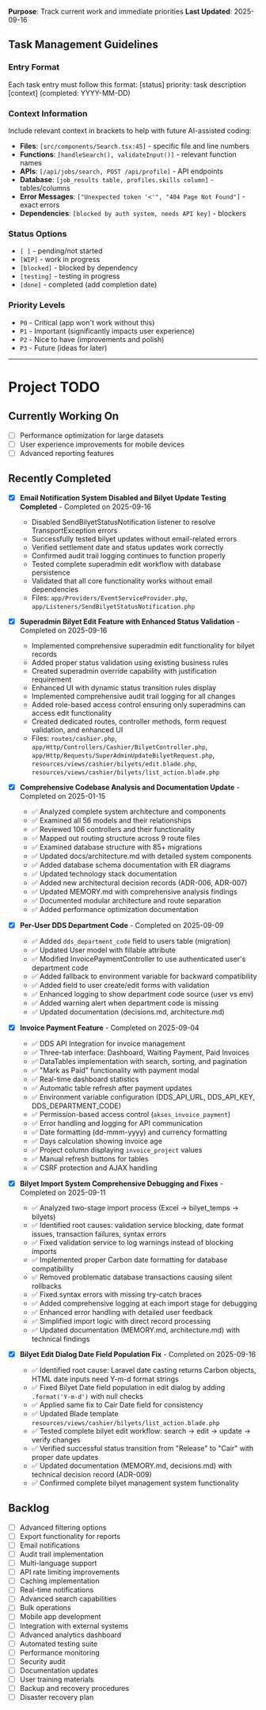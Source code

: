 **Purpose**: Track current work and immediate priorities
**Last Updated**: 2025-09-16

## Task Management Guidelines

### Entry Format

Each task entry must follow this format:
[status] priority: task description [context] (completed: YYYY-MM-DD)

### Context Information

Include relevant context in brackets to help with future AI-assisted coding:

-   **Files**: `[src/components/Search.tsx:45]` - specific file and line numbers
-   **Functions**: `[handleSearch(), validateInput()]` - relevant function names
-   **APIs**: `[/api/jobs/search, POST /api/profile]` - API endpoints
-   **Database**: `[job_results table, profiles.skills column]` - tables/columns
-   **Error Messages**: `["Unexpected token '<'", "404 Page Not Found"]` - exact errors
-   **Dependencies**: `[blocked by auth system, needs API key]` - blockers

### Status Options

-   `[ ]` - pending/not started
-   `[WIP]` - work in progress
-   `[blocked]` - blocked by dependency
-   `[testing]` - testing in progress
-   `[done]` - completed (add completion date)

### Priority Levels

-   `P0` - Critical (app won't work without this)
-   `P1` - Important (significantly impacts user experience)
-   `P2` - Nice to have (improvements and polish)
-   `P3` - Future (ideas for later)

---

# Project TODO

## Currently Working On

-   [ ] Performance optimization for large datasets
-   [ ] User experience improvements for mobile devices
-   [ ] Advanced reporting features

## Recently Completed

-   [x] **Email Notification System Disabled and Bilyet Update Testing Completed** - Completed on 2025-09-16

    -   Disabled SendBilyetStatusNotification listener to resolve TransportException errors
    -   Successfully tested bilyet updates without email-related errors
    -   Verified settlement date and status updates work correctly
    -   Confirmed audit trail logging continues to function properly
    -   Tested complete superadmin edit workflow with database persistence
    -   Validated that all core functionality works without email dependencies
    -   Files: `app/Providers/EventServiceProvider.php`, `app/Listeners/SendBilyetStatusNotification.php`

-   [x] **Superadmin Bilyet Edit Feature with Enhanced Status Validation** - Completed on 2025-09-16

    -   Implemented comprehensive superadmin edit functionality for bilyet records
    -   Added proper status validation using existing business rules
    -   Created superadmin override capability with justification requirement
    -   Enhanced UI with dynamic status transition rules display
    -   Implemented comprehensive audit trail logging for all changes
    -   Added role-based access control ensuring only superadmins can access edit functionality
    -   Created dedicated routes, controller methods, form request validation, and enhanced UI
    -   Files: `routes/cashier.php`, `app/Http/Controllers/Cashier/BilyetController.php`, `app/Http/Requests/SuperAdminUpdateBilyetRequest.php`, `resources/views/cashier/bilyets/edit.blade.php`, `resources/views/cashier/bilyets/list_action.blade.php`

-   [x] **Comprehensive Codebase Analysis and Documentation Update** - Completed on 2025-01-15

    -   ✅ Analyzed complete system architecture and components
    -   ✅ Examined all 56 models and their relationships
    -   ✅ Reviewed 106 controllers and their functionality
    -   ✅ Mapped out routing structure across 9 route files
    -   ✅ Examined database structure with 85+ migrations
    -   ✅ Updated docs/architecture.md with detailed system components
    -   ✅ Added database schema documentation with ER diagrams
    -   ✅ Updated technology stack documentation
    -   ✅ Added new architectural decision records (ADR-006, ADR-007)
    -   ✅ Updated MEMORY.md with comprehensive analysis findings
    -   ✅ Documented modular architecture and route separation
    -   ✅ Added performance optimization documentation

-   [x] **Per-User DDS Department Code** - Completed on 2025-09-09

    -   ✅ Added `dds_department_code` field to users table (migration)
    -   ✅ Updated User model with fillable attribute
    -   ✅ Modified InvoicePaymentController to use authenticated user's department code
    -   ✅ Added fallback to environment variable for backward compatibility
    -   ✅ Added field to user create/edit forms with validation
    -   ✅ Enhanced logging to show department code source (user vs env)
    -   ✅ Added warning alert when department code is missing
    -   ✅ Updated documentation (decisions.md, architecture.md)

-   [x] **Invoice Payment Feature** - Completed on 2025-09-04

    -   ✅ DDS API Integration for invoice management
    -   ✅ Three-tab interface: Dashboard, Waiting Payment, Paid Invoices
    -   ✅ DataTables implementation with search, sorting, and pagination
    -   ✅ "Mark as Paid" functionality with payment modal
    -   ✅ Real-time dashboard statistics
    -   ✅ Automatic table refresh after payment updates
    -   ✅ Environment variable configuration (DDS_API_URL, DDS_API_KEY, DDS_DEPARTMENT_CODE)
    -   ✅ Permission-based access control (`akses_invoice_payment`)
    -   ✅ Error handling and logging for API communication
    -   ✅ Date formatting (dd-mmm-yyyy) and currency formatting
    -   ✅ Days calculation showing invoice age
    -   ✅ Project column displaying `invoice_project` values
    -   ✅ Manual refresh buttons for tables
    -   ✅ CSRF protection and AJAX handling

-   [x] **Bilyet Import System Comprehensive Debugging and Fixes** - Completed on 2025-09-11

    -   ✅ Analyzed two-stage import process (Excel → bilyet_temps → bilyets)
    -   ✅ Identified root causes: validation service blocking, date format issues, transaction failures, syntax errors
    -   ✅ Fixed validation service to log warnings instead of blocking imports
    -   ✅ Implemented proper Carbon date formatting for database compatibility
    -   ✅ Removed problematic database transactions causing silent rollbacks
    -   ✅ Fixed syntax errors with missing try-catch braces
    -   ✅ Added comprehensive logging at each import stage for debugging
    -   ✅ Enhanced error handling with detailed user feedback
    -   ✅ Simplified import logic with direct record processing
    -   ✅ Updated documentation (MEMORY.md, architecture.md) with technical findings

-   [x] **Bilyet Edit Dialog Date Field Population Fix** - Completed on 2025-09-16

    -   ✅ Identified root cause: Laravel date casting returns Carbon objects, HTML date inputs need Y-m-d format strings
    -   ✅ Fixed Bilyet Date field population in edit dialog by adding `.format('Y-m-d')` with null checks
    -   ✅ Applied same fix to Cair Date field for consistency
    -   ✅ Updated Blade template `resources/views/cashier/bilyets/list_action.blade.php`
    -   ✅ Tested complete bilyet edit workflow: search → edit → update → verify changes
    -   ✅ Verified successful status transition from "Release" to "Cair" with proper date updates
    -   ✅ Updated documentation (MEMORY.md, decisions.md) with technical decision record (ADR-009)
    -   ✅ Confirmed complete bilyet management system functionality

## Backlog

-   [ ] Advanced filtering options
-   [ ] Export functionality for reports
-   [ ] Email notifications
-   [ ] Audit trail implementation
-   [ ] Multi-language support
-   [ ] API rate limiting improvements
-   [ ] Caching implementation
-   [ ] Real-time notifications
-   [ ] Advanced search capabilities
-   [ ] Bulk operations
-   [ ] Mobile app development
-   [ ] Integration with external systems
-   [ ] Advanced analytics dashboard
-   [ ] Automated testing suite
-   [ ] Performance monitoring
-   [ ] Security audit
-   [ ] Documentation updates
-   [ ] User training materials
-   [ ] Backup and recovery procedures
-   [ ] Disaster recovery plan
